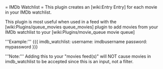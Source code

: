 = IMDb Watchlist =
This plugin creates an [wiki:Entry Entry] for each movie in your IMDb watchlist.

This plugin is most useful when used in a feed with the [wiki:Plugins/queue_movies queue_movies] plugin to add movies from your IMDb watchlist to your [wiki:Plugins/movie_queue movie queue]

'''Example:'''
{{{
  imdb_watchlist:
    username: imdbusername
    password: mypassword
}}}

'''Note:''' Adding this to your "movies feed(s)" will NOT cause movies in imdb_watchlist to be accepted since this is an input, not a filter.